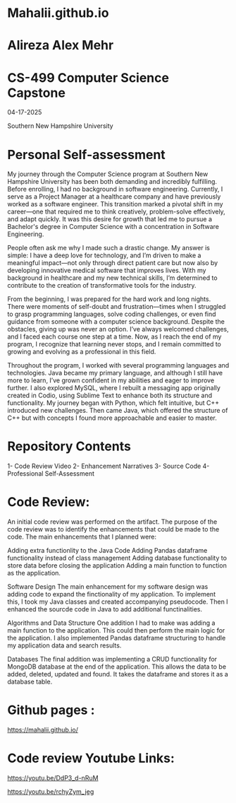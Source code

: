 # Mahalii.github.io

# Alireza Alex Mehr
# CS-499 Computer Science Capstone
  04-17-2025

  Southern New Hampshire University

# Personal Self-assessment

My journey through the Computer Science program at Southern New Hampshire University has been both demanding and incredibly fulfilling. Before enrolling, I had no background in software engineering. Currently, I serve as a Project Manager at a healthcare company and have previously worked as a software engineer. This transition marked a pivotal shift in my career—one that required me to think creatively, problem-solve effectively, and adapt quickly. It was this desire for growth that led me to pursue a Bachelor's degree in Computer Science with a concentration in Software Engineering.

People often ask me why I made such a drastic change. My answer is simple: I have a deep love for technology, and I’m driven to make a meaningful impact—not only through direct patient care but now also by developing innovative medical software that improves lives. With my background in healthcare and my new technical skills, I’m determined to contribute to the creation of transformative tools for the industry.

From the beginning, I was prepared for the hard work and long nights. There were moments of self-doubt and frustration—times when I struggled to grasp programming languages, solve coding challenges, or even find guidance from someone with a computer science background. Despite the obstacles, giving up was never an option. I’ve always welcomed challenges, and I faced each course one step at a time. Now, as I reach the end of my program, I recognize that learning never stops, and I remain committed to growing and evolving as a professional in this field.

Throughout the program, I worked with several programming languages and technologies. Java became my primary language, and although I still have more to learn, I’ve grown confident in my abilities and eager to improve further. I also explored MySQL, where I rebuilt a messaging app originally created in Codio, using Sublime Text to enhance both its structure and functionality. My journey began with Python, which felt intuitive, but C++ introduced new challenges. Then came Java, which offered the structure of C++ but with concepts I found more approachable and easier to master.

# Repository Contents
1- Code Review Video
2- Enhancement Narratives
3- Source Code
4- Professional Self-Assessment

# Code Review: 

An initial code review was performed on the artifact. The purpose of the code review was to identify the enhancements that could be made to the code. The main enhancements that I planned were:

Adding extra functionlity to the Java Code
Adding Pandas dataframe functionality instead of class management
Adding database functionality to store data before closing the application
Adding a main function to function as the application.

Software Design
The main enhancement for my software design was adding code to expand the finctionality of my application. To implement this, I took my Java classes and created accompanying pseudocode. Then I enhanced the sourcde code in Java to add additional functinalities.

Algorithms and Data Structure
One addition I had to make was adding a main function to the application. This could then perform the main logic for the application. I also implemented Pandas dataframe structuring to handle my application data and search results.

Databases
The final addition was implementing a CRUD functionality for MongoDB database at the end of the application. This allows the data to be added, deleted, updated and found. It takes the dataframe and stores it as a database table.



# Github pages : 
https://mahalii.github.io/

# Code review Youtube Links:
https://youtu.be/DdP3_d-nRuM

https://youtu.be/rchyZym_jeg


